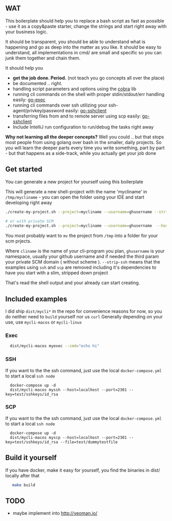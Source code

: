 ## WAT

This boilerplate should help you to replace a bash script as fast as possible - use it as a copy&paste starter, change the strings and start right away with your business logic.

It should be transparent, you should be able to understand what is happening and go as deep into the matter as you like.
It should be easy to understand, all implementations in cmd/ are small and specific so you can junk them together and chain them.

It should help you
 - **get the job done. Period.** (not teach you go concepts all over the place)
 - be documented .. right.
 - handling script parameters and options using the [cobra](https://github.com/spf13/cobra) lib
 - running cli commands on the shell with proper stdin/stdout/err handling easily: [go-exec](https://github.com/EugenMayer/go-exec)
 - running cli commands over ssh utilizing your ssh-agent/privkey/password easily: [go-sshclient](https://github.com/EugenMayer/go-sshclient)
 - transferring files from and to remote server using scp easily: [go-sshclient](https://github.com/EugenMayer/go-sshclient)
 - Include IntelliJ run configuration to run/debug the tasks right away
 

**Why not learning all the deeper concepts?**
Well you could .. but that stops most people from using golang over bash in the smaller, daily projects.
So you will learn the deeper parts every time you write something, part by part - but that happens as a side-track, while
you actually get your job done
 
## Get started

You can generate a new project for yourself using this boilerplate

This will generate a new shell-project with the name 'mycliname' in `/tmp/mycliname` - you can open the folder using your
IDE and start developing right away

```bash
./create-my-project.sh --project=mycliname --username=ghusername --strip-ssh

# or with private SCM
./create-my-project.sh --project=mycliname --username=ghusername  --host=ourprivate-scm.tld --strip-ssh
```

You most probably want to `mv` the project from `/tmp` into a folder for your scm prjects.

Where `cliname` is the name of your cli-program you plan, `ghusername` is your namespace, usually your github username
and if needed the third param your private SCM domain ( without scheme ). `--strip-ssh` means that the examples using
`ssh` and `scp` are removed including it's dependencies to have you start with a slim, stripped down project

That's read the shell output and your already can start creating.

## Included examples

I did ship `dist/mycli*` in the repo for convenience reasons for now, so you do neither need to `build` yourself nor us `curl`
Generally depending on your use, use `mycli-macos` or `mycli-linux`

### Exec

```bash
  dist/mycli-macos myexec --cmd="echo hi"
```

### SSH
If you want to the the ssh command, just use the local `docker-compose.yml` to start a local `ssh node`

```
  docker-compose up -d
  dist/mycli-macos myssh --host=localhost --port=2301 --key=test/sshkeys/id_rsa
```

### SCP
If you want to the the ssh command, just use the local `docker-compose.yml` to start a local `ssh node`

```
  docker-compose up -d
  dist/mycli-macos myscp --host=localhost --port=2301 --key=test/sshkeys/id_rsa --file=test/dummytestfile
```

## Build it yourself

If you have docker, make it easy for yourself, you find the binaries in dist/ locally after that

```bash
   make build
```
 
## TODO

- maybe implement into http://yeoman.io/

